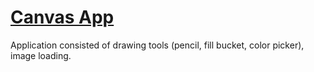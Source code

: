 # [Canvas App](https://canvas-app-vp090391.netlify.com/)
Аpplication consisted of drawing tools (pencil, fill bucket, color picker), image loading.
